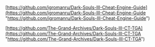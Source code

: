 [https://github.com/igromanru/Dark-Souls-III-Cheat-Engine-Guide](https://github.com/igromanru/Dark-Souls-III-Cheat-Engine-Guide "https://github.com/igromanru/Dark-Souls-III-Cheat-Engine-Guide")

[https://github.com/The-Grand-Archives/Dark-Souls-III-CT-TGA](https://github.com/The-Grand-Archives/Dark-Souls-III-CT-TGA "https://github.com/The-Grand-Archives/Dark-Souls-III-CT-TGA")

